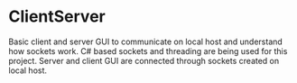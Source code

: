 # ClientServer
Basic client and server GUI to communicate on local host and understand how sockets work. C# based sockets and threading are being used for this project. Server and client GUI are connected through sockets created on local host.
